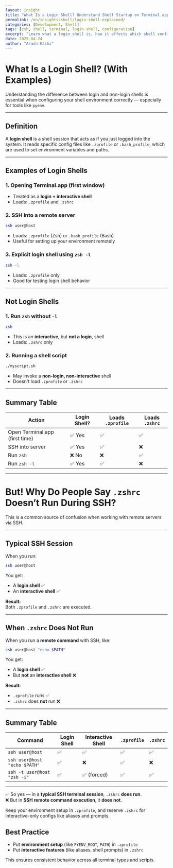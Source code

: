 ```yaml
---
layout: insight
title: "What Is a Login Shell? Understand Shell Startup on Terminal.app"
permalink: /en/insights/shell/login-shell-explained/
categories: [Development, Shell]
tags: [zsh, shell, terminal, login-shell, configuration]
excerpt: "Learn what a login shell is, how it affects which shell config files run, and why it matters for tools like pyenv. Includes real Terminal.app examples."
date: 2025-04-24
author: "Arash Kashi"
---
```


# What Is a Login Shell? (With Examples)

Understanding the difference between login and non-login shells is essential when configuring your shell environment correctly — especially for tools like `pyenv`.

---

## Definition

A **login shell** is a shell session that acts as if you just logged into the system. It reads specific config files like `.zprofile` or `.bash_profile`, which are used to set environment variables and paths.

---

## Examples of Login Shells

### 1. **Opening Terminal.app (first window)**  
- Treated as a **login + interactive shell**
- Loads: `.zprofile` and `.zshrc`

### 2. **SSH into a remote server**
```bash
ssh user@host
```
- Loads: `.zprofile` (Zsh) or `.bash_profile` (Bash)
- Useful for setting up your environment remotely

### 3. **Explicit login shell using `zsh -l`**
```bash
zsh -l
```
- Loads: `.zprofile` only
- Good for testing login shell behavior

---

## Not Login Shells

### 1. **Run `zsh` without `-l`**
```bash
zsh
```
- This is an **interactive**, but **not a login**, shell
- Loads: `.zshrc` only

### 2. **Running a shell script**
```bash
./myscript.sh
```
- May invoke a **non-login, non-interactive** shell
- Doesn't load `.zprofile` or `.zshrc`

---

## Summary Table

| Action                         | Login Shell? | Loads `.zprofile` | Loads `.zshrc` |
|-------------------------------|--------------|-------------------|----------------|
| Open Terminal.app (first time)| ✅ Yes       | ✅                | ✅             |
| SSH into server               | ✅ Yes       | ✅                | ❌             |
| Run `zsh`                     | ❌ No        | ❌                | ✅             |
| Run `zsh -l`                  | ✅ Yes       | ✅                | ❌             |

---

# But! Why Do People Say `.zshrc` Doesn’t Run During SSH?

This is a common source of confusion when working with remote servers via SSH.

---

## Typical SSH Session

When you run:

```bash
ssh user@host
```

You get:
- A **login shell** ✅
- An **interactive shell** ✅

**Result:**  
Both `.zprofile` and `.zshrc` are executed.

---

## When `.zshrc` Does Not Run

When you run a **remote command** with SSH, like:

```bash
ssh user@host "echo $PATH"
```

You get:
- A **login shell** ✅
- But **not** an **interactive shell** ❌

**Result:**  
- `.zprofile` runs ✅  
- `.zshrc` does **not** run ❌

---

## Summary Table

| Command                         | Login Shell | Interactive Shell | `.zprofile` | `.zshrc` |
|----------------------------------|-------------|--------------------|-------------|----------|
| `ssh user@host`                  | ✅          | ✅                 | ✅          | ✅       |
| `ssh user@host "echo $PATH"`     | ✅          | ❌                 | ✅          | ❌       |
| `ssh -t user@host "zsh -i"`      | ✅          | ✅ (forced)        | ✅          | ✅       |

---

✅ So yes — in a **typical SSH terminal session**, `.zshrc` **does run**.  
❌ But in **SSH remote command execution**, it **does not**.

Keep your environment setup in `.zprofile`, and reserve `.zshrc` for interactive-only configs like aliases and prompts.


## Best Practice

- Put **environment setup** (like `PYENV_ROOT`, `PATH`) in `.zprofile`
- Put **interactive features** (like aliases, shell prompts) in `.zshrc`

This ensures consistent behavior across all terminal types and scripts.
